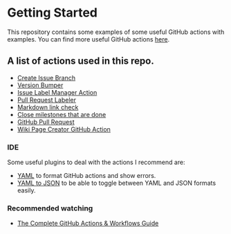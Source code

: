 # Getting Started

This repository contains some examples of some useful GitHub actions with examples. You can find more useful GitHub actions [here](https://github.com/sdras/awesome-actions).

## A list of actions used in this repo.

- [Create Issue Branch](https://github.com/robvanderleek/create-issue-branch)
- [Version Bumper](https://github.com/phips28/gh-action-bump-version)
- [Issue Label Manager Action](https://github.com/lannonbr/issue-label-manager-action)
- [Pull Request Labeler](https://github.com/actions/labeler)
- [Markdown link check](https://github.com/gaurav-nelson/github-action-markdown-link-check)
- [Close milestones that are done](https://github.com/instantish/milestone-closer)
- [GitHub Pull Request](https://github.com/repo-sync/pull-request)
- [Wiki Page Creator GitHub Action](https://github.com/Decathlon/wiki-page-creator-action)

### IDE

Some useful plugins to deal with the actions I recommend are:

- [YAML](https://marketplace.visualstudio.com/items?itemName=redhat.vscode-yaml) to format GitHub actions and show errors.
- [YAML to JSON](https://marketplace.visualstudio.com/items?itemName=ahebrank.yaml2json) to be able to toggle between YAML and JSON formats easily.

### Recommended watching

- [The Complete GitHub Actions & Workflows Guide](https://www.udemy.com/course/github-actions)
